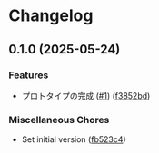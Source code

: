 # Changelog

## 0.1.0 (2025-05-24)


### Features

* プロトタイプの完成 ([#1](https://github.com/kos-dw/orchestra/issues/1)) ([f3852bd](https://github.com/kos-dw/orchestra/commit/f3852bde0f83868b67c2d9988cb313bdee410cdf))


### Miscellaneous Chores

* Set initial version ([fb523c4](https://github.com/kos-dw/orchestra/commit/fb523c46593a48d949edfad366c5fccfee7f3166))
